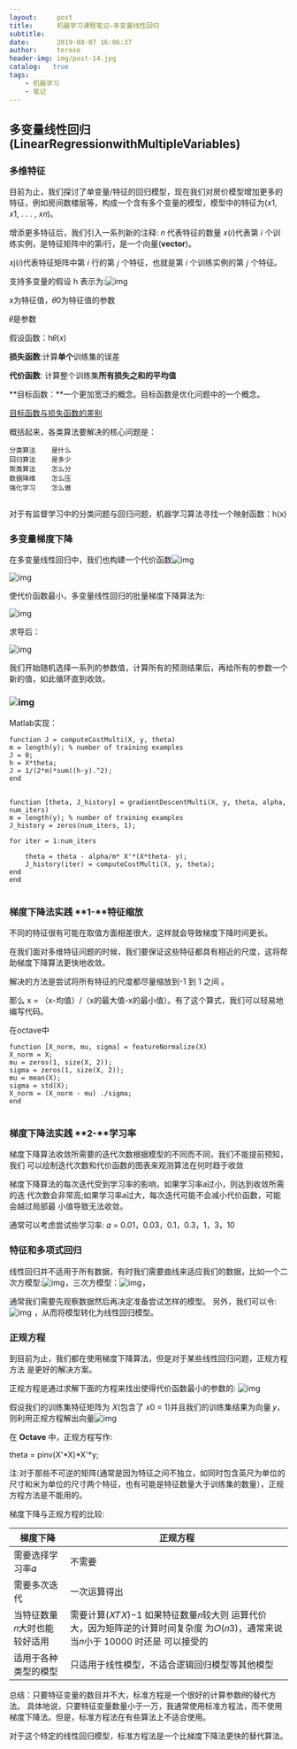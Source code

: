 ```yaml
---
layout:     post
title:      机器学习课程笔记—多变量线性回归
subtitle:   
date:       2019-08-07 16:06:37
author:     terese
header-img: img/post-14.jpg
catalog:   true
tags:
    - 机器学习
    - 笔记
---
```


## 多变量线性回归(LinearRegressionwithMultipleVariables)

### 多维特征

目前为止，我们探讨了单变量/特征的回归模型，现在我们对房价模型增加更多的特征，例如房间数楼层等，构成一个含有多个变量的模型，模型中的特征为(𝑥1, 𝑥1, . . . , 𝑥𝑛)。

增添更多特征后，我们引入一系列新的注释:
𝑛 代表特征的数量
𝑥(𝑖)代表第 𝑖 个训练实例，是特征矩阵中的第𝑖行，是一个向量(**vector**)。

𝑥j(𝑖)代表特征矩阵中第 𝑖 行的第 𝑗 个特征，也就是第 𝑖 个训练实例的第 𝑗 个特征。

支持多变量的假设 h 表示为:![img](https://img-blog.csdnimg.cn/20200201154318581.png)![点击并拖拽以移动](data:image/gif;base64,R0lGODlhAQABAPABAP///wAAACH5BAEKAAAALAAAAAABAAEAAAICRAEAOw==)

x为特征值，𝜃0为特征值的参数

𝜃是参数

假设函数：h𝜃(𝑥)

**损失函数**:计算**单个**训练集的误差

**代价函数**: 计算整个训练集**所有损失之和的平均值**

**目标函数：**一个更加宽泛的概念。目标函数是优化问题中的一个概念。

[目标函数与损失函数的差别](https://blog.csdn.net/u011500062/article/details/55522609)



概括起来，各类算法要解决的核心问题是：

```
分类算法    是什么
回归算法    是多少
聚类算法    怎么分
数据降维    怎么压
强化学习    怎么做
```

![点击并拖拽以移动](data:image/gif;base64,R0lGODlhAQABAPABAP///wAAACH5BAEKAAAALAAAAAABAAEAAAICRAEAOw==)

对于有监督学习中的分类问题与回归问题，机器学习算法寻找一个映射函数：h(x)



###  多变量梯度下降

在多变量线性回归中，我们也构建一个代价函数![img](https://img-blog.csdnimg.cn/2020020115432586.png)![点击并拖拽以移动](data:image/gif;base64,R0lGODlhAQABAPABAP///wAAACH5BAEKAAAALAAAAAABAAEAAAICRAEAOw==)

![img](https://img-blog.csdnimg.cn/20200201154318581.png)![点击并拖拽以移动](data:image/gif;base64,R0lGODlhAQABAPABAP///wAAACH5BAEKAAAALAAAAAABAAEAAAICRAEAOw==)

使代价函数最小，多变量线性回归的批量梯度下降算法为:

![img](https://img-blog.csdnimg.cn/2020020115434548.png)![点击并拖拽以移动](data:image/gif;base64,R0lGODlhAQABAPABAP///wAAACH5BAEKAAAALAAAAAABAAEAAAICRAEAOw==)

求导后：

![img](https://img-blog.csdnimg.cn/2020020115441784.png)![点击并拖拽以移动](data:image/gif;base64,R0lGODlhAQABAPABAP///wAAACH5BAEKAAAALAAAAAABAAEAAAICRAEAOw==)

我们开始随机选择一系列的参数值，计算所有的预测结果后，再给所有的参数一个新的值，如此循环直到收敛。

### ![img](https://img-blog.csdnimg.cn/20200201154419365.png)![点击并拖拽以移动](data:image/gif;base64,R0lGODlhAQABAPABAP///wAAACH5BAEKAAAALAAAAAABAAEAAAICRAEAOw==)

Matlab实现：

```
function J = computeCostMulti(X, y, theta)
m = length(y); % number of training examples
J = 0;
h = X*theta;
J = 1/(2*m)*sum((h-y).^2);
end
```

![点击并拖拽以移动](data:image/gif;base64,R0lGODlhAQABAPABAP///wAAACH5BAEKAAAALAAAAAABAAEAAAICRAEAOw==)

```
function [theta, J_history] = gradientDescentMulti(X, y, theta, alpha, num_iters)
m = length(y); % number of training examples
J_history = zeros(num_iters, 1);

for iter = 1:num_iters

    theta = theta - alpha/m* X'*(X*theta- y);   
    J_history(iter) = computeCostMulti(X, y, theta);
end
end
```

![点击并拖拽以移动](data:image/gif;base64,R0lGODlhAQABAPABAP///wAAACH5BAEKAAAALAAAAAABAAEAAAICRAEAOw==)

### 梯度下降法实践 **1-**特征缩放

不同的特征很有可能在取值方面相差很大，这样就会导致梯度下降时间更长。

在我们面对多维特征问题的时候，我们要保证这些特征都具有相近的尺度，这将帮助梯度下降算法更快地收敛。

解决的方法是尝试将所有特征的尺度都尽量缩放到-1 到 1 之间 。

那么 x = （x-均值）/（x的最大值-x的最小值）。有了这个算式，我们可以轻易地编写代码。

在octave中

```
function [X_norm, mu, sigma] = featureNormalize(X)
X_norm = X;
mu = zeros(1, size(X, 2));
sigma = zeros(1, size(X, 2));
mu = mean(X);
sigma = std(X);
X_norm = (X_norm - mu) ./sigma;
end
```

![点击并拖拽以移动](data:image/gif;base64,R0lGODlhAQABAPABAP///wAAACH5BAEKAAAALAAAAAABAAEAAAICRAEAOw==)

### 梯度下降法实践 **2-**学习率

梯度下降算法收敛所需要的迭代次数根据模型的不同而不同，我们不能提前预知，我们 可以绘制迭代次数和代价函数的图表来观测算法在何时趋于收敛

梯度下降算法的每次迭代受到学习率的影响，如果学习率𝑎过小，则达到收敛所需的迭 代次数会非常高;如果学习率𝑎过大，每次迭代可能不会减小代价函数，可能会越过局部最 小值导致无法收敛。

通常可以考虑尝试些学习率:
𝛼 = 0.01，0.03，0.1，0.3，1，3，10



### 特征和多项式回归

线性回归并不适用于所有数据，有时我们需要曲线来适应我们的数据，比如一个二次方模型:![img](https://img-blog.csdnimg.cn/20200201155824147.png)![点击并拖拽以移动](data:image/gif;base64,R0lGODlhAQABAPABAP///wAAACH5BAEKAAAALAAAAAABAAEAAAICRAEAOw==)，三次方模型：![img](https://img-blog.csdnimg.cn/20200201155816669.png)![点击并拖拽以移动](data:image/gif;base64,R0lGODlhAQABAPABAP///wAAACH5BAEKAAAALAAAAAABAAEAAAICRAEAOw==)，

通常我们需要先观察数据然后再决定准备尝试怎样的模型。 另外，我们可以令:![img](https://img-blog.csdnimg.cn/20200201155936636.png)![点击并拖拽以移动](data:image/gif;base64,R0lGODlhAQABAPABAP///wAAACH5BAEKAAAALAAAAAABAAEAAAICRAEAOw==) ，从而将模型转化为线性回归模型。

###  

### 正规方程

到目前为止，我们都在使用梯度下降算法，但是对于某些线性回归问题，正规方程方法 是更好的解决方案。

正规方程是通过求解下面的方程来找出使得代价函数最小的参数的: ![img](https://img-blog.csdnimg.cn/20200201152828340.png)![点击并拖拽以移动](data:image/gif;base64,R0lGODlhAQABAPABAP///wAAACH5BAEKAAAALAAAAAABAAEAAAICRAEAOw==)

假设我们的训练集特征矩阵为 𝑋(包含了 𝑥0 = 1)并且我们的训练集结果为向量 𝑦，则利用正规方程解出向量![img](https://img-blog.csdnimg.cn/20200201160240473.png)![点击并拖拽以移动](data:image/gif;base64,R0lGODlhAQABAPABAP///wAAACH5BAEKAAAALAAAAAABAAEAAAICRAEAOw==)

在 **Octave** 中，正规方程写作:

theta = pinv(X'*X)*X'*y;

注:对于那些不可逆的矩阵(通常是因为特征之间不独立，如同时包含英尺为单位的尺寸和米为单位的尺寸两个特征，也有可能是特征数量大于训练集的数量），正规方程方法是不能用的。

梯度下降与正规方程的比较:

| 梯度下降                    | 正规方程                                                     |
| --------------------------- | ------------------------------------------------------------ |
| 需要选择学习率𝛼             | 不需要                                                       |
| 需要多次迭代                | 一次运算得出                                                 |
| 当特征数量𝑛大时也能较好适用 | 需要计算(𝑋𝑇𝑋)−1 如果特征数量𝑛较大则 运算代价大，因为矩阵逆的计算时间复杂度 为𝑂(𝑛3)，通常来说当𝑛小于 10000 时还是 可以接受的 |
| 适用于各种类型的模型        | 只适用于线性模型，不适合逻辑回归模型等其他模型               |

总结：只要特征变量的数目并不大，标准方程是一个很好的计算参数𝜃的替代方法。 具体地说，只要特征变量数量小于一万，我通常使用标准方程法，而不使用梯度下降法。但是，标准方程法在有些算法上不适合使用。

对于这个特定的线性回归模型，标准方程法是一个比梯度下降法更快的替代算法。
